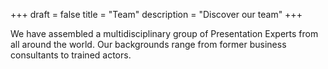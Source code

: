 +++
draft	= false
title	= "Team"
description = "Discover our team"
+++

We have assembled a multidisciplinary group of Presentation Experts from all around the world. Our backgrounds range from former business consultants to trained actors.